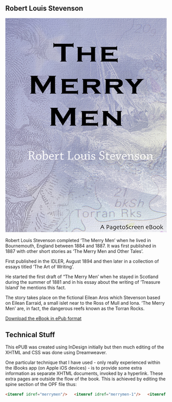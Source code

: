 ## Robert Louis Stevenson

![Cover image](../../media/merrymencover.jpg)

Robert Louis Stevenson completed ‘The Merry Men’ when he lived in Bournemouth, England between 1884 and 1887. It was first published in 1887 with other short stories as ‘The Merry Men and Other Tales’.

First published in the IDLER, August 1894 and then later in a collection of essays titled ‘The Art of Writing’.

He started the first draft of “The Merry Men’ when he stayed in Scotland during the summer of 1881 and in his essay about the writing of ‘Treasure Island’ he mentions this fact.

The story takes place on the fictional Eilean Aros which Stevenson based on Eilean Earraid, a small islet near to the Ross of Mull and Iona. ‘The Merry Men’ are, in fact, the dangerous reefs known as the Torran Rocks.

[Download the eBook in ePub format](merrymen.epub)


## Technical Stuff

This ePUB was created using InDesign initially but then much editing of the XHTML and CSS was done using Dreamweaver.

One particular technique that I have used - only really experienced within the iBooks app (on Apple iOS devices) - is to provide some extra information as separate XHTML documents, invoked by a hyperlink. These extra pages are outside the flow of the book. This is achieved by editing the spine section of the OPF file thus:

```html
<itemref idref="merrymen"/>   <itemref idref="merrymen-1"/>   <itemref idref="merrymen-1a" linear="no"/>   <itemref idref="merrymen-1b" linear="no"/>
```